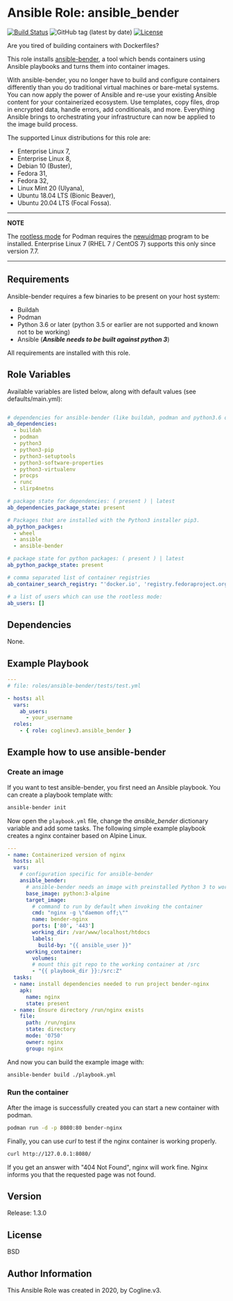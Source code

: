 # Ansible Role: ansible_bender

[![Build Status](https://travis-ci.com/coglinev3/ansible-role-ansible_bender.svg?branch=master)](https://travis-ci.com/coglinev3/ansible-role-ansible_bender) ![GitHub tag (latest by date)](https://img.shields.io/github/v/tag/coglinev3/ansible-role-ansible_bender) [![License](https://img.shields.io/badge/License-BSD%203--Clause-blue.svg)](https://raw.githubusercontent.com/coglinev3/ansible-role-ansible_bender/master/LICENSE)

Are you tired of building containers with Dockerfiles?

This role installs [ansible-bender](https://github.com/ansible-community/ansible-bender), a tool which bends containers using Ansible playbooks and turns them into container images.

With ansible-bender, you no longer have to build and configure containers
differently than you do traditional virtual machines or bare-metal systems.
You can now apply the power of Ansible and re-use your existing Ansible
content for your containerized ecosystem. Use templates, copy files, drop in
encrypted data, handle errors, add conditionals, and more. Everything Ansible
brings to orchestrating your infrastructure can now be applied to the image
build process.

The supported Linux distributions for this role are:
* Enterprise Linux 7,
* Enterprise Linux 8, 
* Debian 10 (Buster),
* Fedora 31,
* Fedora 32,
* Linux Mint 20 (Ulyana),
* Ubuntu 18.04 LTS (Bionic Beaver),
* Ubuntu 20.04 LTS (Focal Fossa).


---
**ΝOTE**

The [rootless mode](https://github.com/containers/libpod/blob/master/README.md#rootless) for Podman requires the [newuidmap](https://github.com/containers/libpod/blob/master/troubleshooting.md#9-newuidmap-missing-when-running-rootless-podman-commands) program to be installed. Enterprise Linux 7 (RHEL 7 / CentOS 7) supports this only since version 7.7.

---


## Requirements

Ansible-bender requires a few binaries to be present on your host system:

* Buildah
* Podman
* Python 3.6 or later (python 3.5 or earlier are not supported and known not to be working)
* Ansible (***Ansible needs to be built against python 3***)

All requirements are installed with this role.

## Role Variables

Available variables are listed below, along with default values (see defaults/main.yml):

```yml

# dependencies for ansible-bender (like buildah, podman and python3.6 or higher)
ab_dependencies:
  - buildah
  - podman
  - python3
  - python3-pip
  - python3-setuptools
  - python3-software-properties
  - python3-virtualenv
  - procps
  - runc
  - slirp4netns

# package state for dependencies: ( present ) | latest 
ab_dependencies_package_state: present

# Packages that are installed with the Python3 installer pip3.
ab_python_packges:
  - wheel
  - ansible
  - ansible-bender

# package state for python packages: ( present ) | latest
ab_python_packge_state: present

# comma separated list of container registries
ab_container_search_registry: "'docker.io', 'registry.fedoraproject.org', 'quay.io', 'registry.access.redhat.com', 'registry.centos.org'"

# a list of users which can use the rootless mode:
ab_users: []
```

## Dependencies

None.

## Example Playbook

```yml
---
# file: roles/ansible-bender/tests/test.yml

- hosts: all
  vars:
    ab_users:
      - your_username
  roles:
    - { role: coglinev3.ansible_bender }
```

## Example how to use ansible-bender

### Create an image

If you want to test ansible-bender, you first need an Ansible playbook. You can create a playbook template with:

```sh
ansible-bender init
```

Now open the `playbook.yml` file, change the *ansible_bender* dictionary variable and add some tasks. The following simple example playbook creates a nginx container based on Alpine Linux.

```yml
---
- name: Containerized version of nginx
  hosts: all
  vars:
    # configuration specific for ansible-bender
    ansible_bender:
      # ansible-bender needs an image with preinstalled Python 3 to work
      base_image: python:3-alpine
      target_image:
        # command to run by default when invoking the container
        cmd: "nginx -g \"daemon off;\""
        name: bender-nginx
        ports: ['80', '443']
        working_dir: /var/www/localhost/htdocs
        labels:
          build-by: "{{ ansible_user }}"
      working_container:
        volumes:
        # mount this git repo to the working container at /src
        - "{{ playbook_dir }}:/src:Z"
  tasks:
  - name: install dependencies needed to run project bender-nginx
    apk:
      name: nginx
      state: present
  - name: Ensure directory /run/nginx exists
    file:
      path: /run/nginx
      state: directory
      mode: '0750'
      owner: nginx
      group: nginx
```

And now you can build the example image with:

```sh
ansible-bender build ./playbook.yml
```

### Run the container

After the image is successfully created you can start a new container with
podman.

```sh
podman run -d -p 8080:80 bender-nginx
```

Finally, you can use *curl* to test if the nginx container is working properly.

```sh
curl http://127.0.0.1:8080/ 
```

If you get an answer with "404 Not Found", nginx will work fine. Nginx informs you that the requested page was not found.

## Version

Release: 1.3.0

## License

BSD

## Author Information

This Ansible Role was created in 2020, by Cogline.v3.
